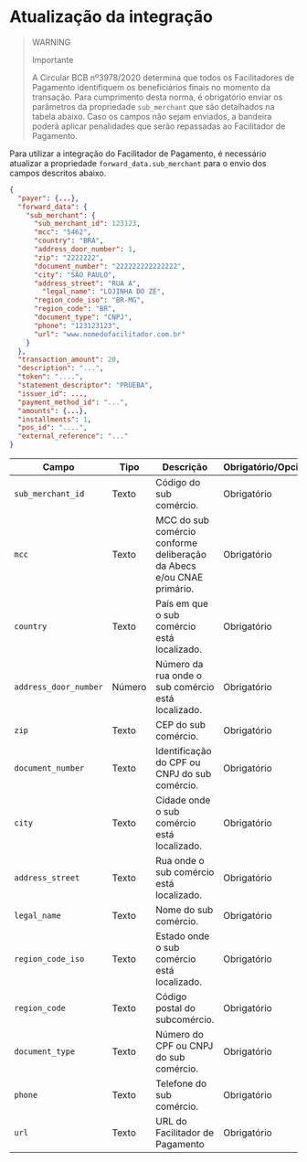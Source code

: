 # Atualização da integração

> WARNING
>
> Importante
>
> A Circular BCB nº3978/2020 determina que todos os Facilitadores de Pagamento identifiquem os beneficiários finais no momento da transação. Para cumprimento desta norma, é obrigatório enviar os parâmetros da propriedade `sub_merchant` que são detalhados na tabela abaixo. Caso os campos não sejam enviados, a bandeira poderá aplicar penalidades que serão repassadas ao Facilitador de Pagamento.

Para utilizar a integração do Facilitador de Pagamento, é necessário atualizar a propriedade `forward_data.sub_merchant` para o envio dos campos descritos abaixo.

```json
{
  "payer": {...},
  "forward_data": {
    "sub_merchant": {
      "sub_merchant_id": 123123,
      "mcc": "5462",
      "country": "BRA",
      "address_door_number": 1,
      "zip": "2222222",
      "document_number": "222222222222222",
      "city": "SÃO PAULO",
      "address_street": "RUA A",
	    "legal_name": "LOJINHA DO ZÉ",
      "region_code_iso": "BR-MG",
      "region_code": "BR",
      "document_type": "CNPJ",
      "phone": "123123123",
      "url": "www.nomedofacilitador.com.br"
    }
  },
  "transaction_amount": 20,
  "description": "...",
  "token": "....",
  "statement_descriptor": "PRUEBA",
  "issuer_id": ...,
  "payment_method_id": "...",
  "amounts": {...},
  "installments": 1,
  "pos_id": "....",
  "external_reference": "..."
}
```

| Campo | Tipo | Descrição | Obrigatório/Opcional | Exemplo |
|---|---|---|---|---|
| `sub_merchant_id` | Texto | Código do sub comércio. | Obrigatório | 123123 |
| `mcc` | Texto | MCC do sub comércio conforme deliberação da Abecs e/ou CNAE primário. | Obrigatório | 5462 |
| `country` | Texto | País em que o sub comércio está localizado. | Obrigatório | BRA |
| `address_door_number` | Número | Número da rua onde o sub comércio está localizado. | Obrigatório | 1 |
| `zip` | Texto | CEP do sub comércio. | Obrigatório | 2222222 |
| `document_number` | Texto | Identificação do CPF ou CNPJ do sub comércio. | Obrigatório | 222222222222222 |
| `city` | Texto | Cidade onde o sub comércio está localizado. | Obrigatório | SÃO PAULO |
| `address_street` | Texto | Rua onde o sub comércio está localizado. | Obrigatório | RUA A |
| `legal_name` | Texto | Nome do sub comércio. | Obrigatório | LOJINHA DO ZÉ |
| `region_code_iso` | Texto | Estado onde o sub comércio está localizado. | Obrigatório | BR-MG |
| `region_code` | Texto | Código postal do subcomércio. | Obrigatório | BR |
| `document_type` | Texto | Número do CPF ou CNPJ do sub comércio. | Obrigatório | CNPJ |
| `phone` | Texto | Telefone do sub comércio. | Obrigatório | 123123123 |
| `url` | Texto | URL do Facilitador de Pagamento | Obrigatório | www.nomedofacilitador.com.br |